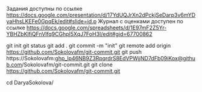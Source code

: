 Задания доступны по ссылке https://docs.google.com/presentation/d/17YdUQJrXn2dPckjSeDarp3v6mYDyaHhsLKEFe0GpqEk/edit#slide=id.p
Журнал с оценками доступен по ссылке https://docs.google.com/spreadsheets/d/1E97mF2Z5Yr-YBHZbKlfiQFnVlfq9CGhpl5XqJ7FoH3I/edit#gid=67700862

git init
git status
git add .
git commit -m "init"
git remote add origin https://github.com/Sokolovafm/git-commit.git
git push https://Sokolovafm: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@github.com/Sokolovafm/git-commit.git
git clone https://github.com/Sokolovafm/git-commit.git

 cd DaryaSokolova/
 
